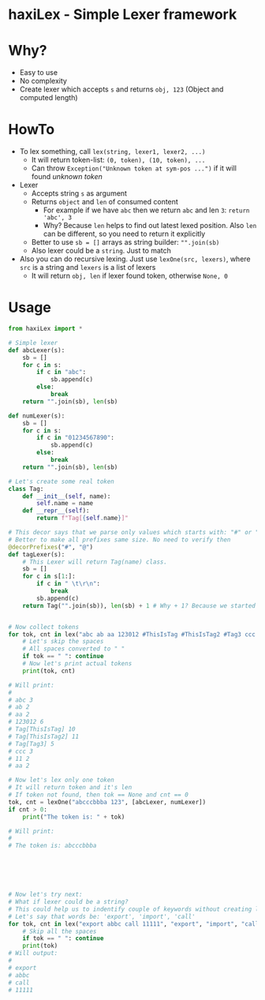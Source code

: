 # haxiLex - Simple Lexer framework

# Why?
* Easy to use
* No complexity
* Create lexer which accepts `s` and returns `obj, 123` (Object and computed length)

# HowTo
* To lex something, call `lex(string, lexer1, lexer2, ...)`
	* It will return token-list: `(0, token), (10, token), ...`
	* Can throw `Exception("Unknown token at sym-pos ...")` if it will found _unknown token_
* Lexer
	* Accepts string `s` as argument
	* Returns `object` and `len` of consumed content
		* For example if we have `abc` then we return `abc` and len `3`: `return 'abc', 3`
		* Why? Because `len` helps to find out latest lexed position. Also `len` can be different, so you need to return it explicitly
	* Better to use `sb = []` arrays as string builder: `"".join(sb)`
    * Also lexer could be a `string`. Just to match
* Also you can do recursive lexing. Just use `lexOne(src, lexers)`, where `src` is a string and `lexers` is a list of lexers
	* It will return `obj, len` if lexer found token, otherwise `None, 0`

# Usage
```py
from haxiLex import *

# Simple lexer
def abcLexer(s):
	sb = []
	for c in s:
		if c in "abc":
			sb.append(c)
		else:
			break
	return "".join(sb), len(sb)

def numLexer(s):
	sb = []
	for c in s:
		if c in "01234567890":
			sb.append(c)
		else:
			break
	return "".join(sb), len(sb)

# Let's create some real token
class Tag:
	def __init__(self, name):
		self.name = name
	def __repr__(self):
		return f"Tag[{self.name}]"

# This decor says that we parse only values which starts with: "#" or "@"
# Better to make all prefixes same size. No need to verify then
@decorPrefixes("#", "@")
def tagLexer(s):
	# This Lexer will return Tag(name) class.
	sb = []
	for c in s[1:]:
		if c in " \t\r\n":
			break
		sb.append(c)
	return Tag("".join(sb)), len(sb) + 1 # Why + 1? Because we started from s[1:] pos, and skipped first symbol.


# Now collect tokens
for tok, cnt in lex("abc ab aa 123012 #ThisIsTag #ThisIsTag2 #Tag3 ccc 11 aa", abcLexer, numLexer, tagLexer):
	# Let's skip the spaces
	# All spaces converted to " "
	if tok == " ": continue
	# Now let's print actual tokens
	print(tok, cnt)

# Will print:
#
# abc 3
# ab 2
# aa 2
# 123012 6
# Tag[ThisIsTag] 10
# Tag[ThisIsTag2] 11
# Tag[Tag3] 5
# ccc 3
# 11 2
# aa 2

# Now let's lex only one token
# It will return token and it's len
# If token not found, then tok == None and cnt == 0
tok, cnt = lexOne("abcccbbba 123", [abcLexer, numLexer])
if cnt > 0:
	print("The token is: " + tok)

# Will print:
#
# The token is: abcccbbba






# Now let's try next:
# What if lexer could be a string?
# This could help us to indentify couple of keywords without creating lexers
# Let's say that words be: 'export', 'import', 'call'
for tok, cnt in lex("export abbc call 11111", "export", "import", "call", abcLexer, numLexer):
	# Skip all the spaces
	if tok == " ": continue
	print(tok)
# Will output:
#
# export
# abbc
# call
# 11111
```
